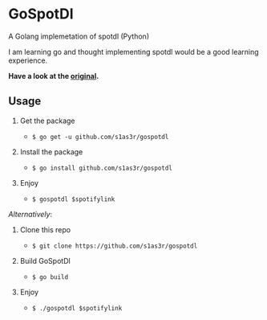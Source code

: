 # GoSpotDl
A Golang implemetation of spotdl (Python) 

I am learning go and thought implementing spotdl would be a good learning experience.

**Have a look at the [original](https://github.com/spotdl/spotify-downloader).**

## Usage
1. Get the package
    - `$ go get -u github.com/s1as3r/gospotdl`

2. Install the package
    - `$ go install github.com/s1as3r/gospotdl`

3. Enjoy  
    - `$ gospotdl $spotifylink` 

*Alternatively*:

1. Clone this repo
    - `$ git clone https://github.com/s1as3r/gospotdl`

2. Build GoSpotDl
    - `$ go build`

3. Enjoy
    - `$ ./gospotdl $spotifylink`
